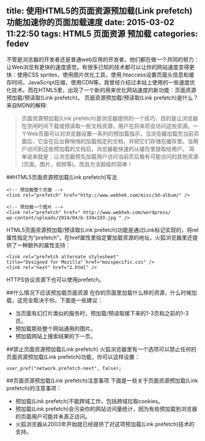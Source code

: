 title: 使用HTML5的页面资源预加载(Link prefetch)功能加速你的页面加载速度
date: 2015-03-02 11:22:50
tags: HTML5 页面资源 预加载
categories: fedev
---
不管是浏览器的开发者还是普通web应用的开发者，他们都在做一个共同的努力：让Web浏览有更快的速度感觉。有很多已知的技术都可以让你的网站速度变得更快：使用CSS sprites，使用图片优化工具，使用.htaccess设置页面头信息和缓存时间，JavaScript压缩，使用CDN等。我曾经介绍过本站上使用的一些速度优化技术。而在HTML5里，出现了一个新的用来优化网站速度的新功能：页面资源预加载/预读取(Link prefetch)。
页面资源预加载/预读取(Link prefetch)是什么？来自MDN的解释:
>页面资源预加载(Link prefetch)是浏览器提供的一个技巧，目的是让浏览器在空闲时间下载或预读取一些文档资源，用户在将来将会访问这些资源。一个Web页面可以对浏览器设置一系列的预加载指示，当浏览器加载完当前页面后，它会在后台静悄悄的加载指定的文档，并把它们存储在缓存里。当用户访问到这些预加载的文档后，浏览器能快速的从缓存里提取给用户。
简单说来就是：让浏览器预先加载用户访问当前页后极有可能访问的其他资源(页面，图片，视频等)。而且方法超级的简单！

##HTML5页面资源预加载(Link prefetch)写法

```
<!-- 预加载整个页面 -->
<link rel="prefetch" href="http://www.webhek.com/misc/3d-album/" />

<!-- 预加载一个图片 -->
<link rel="prefetch" href=" http://www.webhek.com/wordpress/
wp-content/uploads/2014/04/b-334x193.jpg " />
```
HTML5页面资源预加载/预读取(Link prefetch)功能是通过Link标记实现的，将rel属性指定为“prefetch”，在href属性里指定要加载资源的地址。火狐浏览器里还提供了一种额外的属性支持：
```
<link rel="prefetch alternate stylesheet" 
title="Designed for Mozilla" href="mozspecific.css" />
<link rel="next" href="2.html" />
```
HTTPS协议资源下也可以使用prefetch。

##什么情况下应该预加载页面资源
在你的页面里加载什么样的资源，什么时候加载，这完全取决于你。下面是一些建议：

* 当页面有幻灯片类似的服务时，预加载/预读取接下来的1-3页和之前的1-3页。
* 预加载那些整个网站通用的图片。
* 预加载网站上搜索结果的下一页。

##禁止页面资源预加载(Link prefetch)
火狐浏览器里有一个选项可以禁止任何的页面资源预加载(Link prefetch)功能，你可以这样设置：
```
user_pref("network.prefetch-next", false);
```

##页面资源预加载(Link prefetch)注意事项
下面是一些关于页面资源预加载(Link prefetch)的注意事项：

* 预加载(Link prefetch)不能跨域工作，包括跨域拉取cookies。
* 预加载(Link prefetch)会污染你的网站访问量统计，因为有些预加载到浏览器的页面用户可能并未真正访问。
* 火狐浏览器从2003年开始就已经提供了对这项预加载(Link prefetch)技术的支持。
